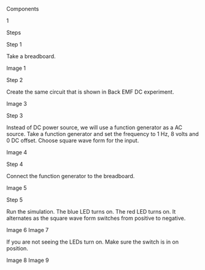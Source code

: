 
Components

1

Steps

Step 1

Take a breadboard.

Image 1

Step 2

Create the same circuit that is shown in Back EMF DC experiment.

Image 3

Step 3

Instead of DC power source, we will use a function generator as a AC source. Take a function generator and set the frequency to 1 Hz, 8 volts and 0 DC offset. Choose square wave form for the input.

Image 4

Step 4

Connect the function generator to the breadboard.

Image 5

Step 5

Run the simulation. The blue LED turns on. The red LED turns on. It alternates as the square wave form switches from positive to negative.

Image 6
Image 7

If you are not seeing the LEDs turn on. Make sure the switch is in on position.

Image 8
Image 9

